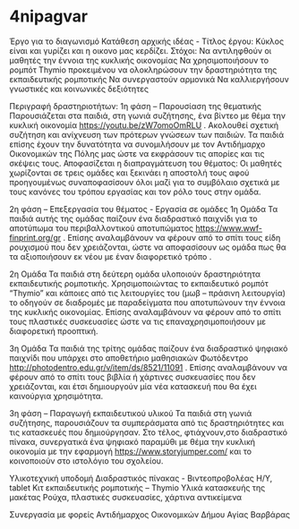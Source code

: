  # 4nipagvar
Έργο για το διαγωνισμό
Κατάθεση  αρχικής ιδέας - Τίτλος έργου:  Κύκλος είναι και γυρίζει και η οικονο  μας κερδίζει.
Στόχοι:
Να αντιληφθούν οι μαθητές την έννοια της κυκλικής οικονομίας
Να χρησιμοποιήσουν το ρομπότ Thymio προκειμένου να ολοκληρώσουν την δραστηριότητα της εκπαιδευτικής ρομποτικής
Να συνεργαστούν αρμονικά
Να καλλιεργήσουν γνωστικές και κοινωνικές δεξιότητες

Περιγραφή δραστηριοτήτων:
1η φάση – Παρουσίαση της θεματικής
Παρουσιάζεται στα παιδιά, στη γωνιά συζήτησης,  ένα βίντεο με θέμα την κυκλική οικονομία https://youtu.be/zW7omoOmRLU  . Ακολουθεί σχετική συζήτηση και ανίχνευση των πρότερων γνώσεων των παιδιών. Τα παιδιά επίσης έχουν την δυνατότητα να συνομιλήσουν με τον Αντιδήμαρχο  Οικονομικών της Πόλης μας ώστε να εκφράσουν τις απορίες και τις σκέψεις τους. 
Αποφασίζεται η διαπραγμάτευση του θέματος: Οι μαθητές χωρίζονται σε τρεις ομάδες και ξεκινάει η αποστολή τους αφού προηγουμένως συναποφασίσουν όλοι μαζί για το συμβόλαιο σχετικά με τους κανόνες του τρόπου εργασίας και τον ρόλο τους στην ομάδα. 

2η φάση – Επεξεργασία του θέματος - Εργασία σε ομάδες
1η Ομάδα 
Τα παιδιά αυτής της ομάδας παίζουν ένα διαδραστικό παιχνίδι για το αποτύπωμα του περιβαλλοντικού αποτυπώματος https://www.wwf-finprint.org/gr . Επίσης αναλαμβάνουν  να φέρουν από το σπίτι τους είδη ρουχισμού που δεν χρειάζονται, ώστε να αποφασίσουν ως ομάδα πως θα τα  αξιοποιήσουν εκ νέου με έναν διαφορετικό τρόπο .

2η Ομάδα 
Τα παιδιά στη δεύτερη ομάδα υλοποιούν δραστηριότητα εκπαιδευτικής ρομποτικής. Χρησιμοποιώντας το εκπαιδευτικό ρομπότ “Thymio” και κάποιες από τις λειτουργίες του (μωβ – πράσινη λειτουργία) το οδηγούν σε διαδρομές με παραδείγματα που αποτυπώνουν την έννοια της κυκλικής οικονομίας. Επίσης αναλαμβάνουν να φέρουν από το σπίτι τους πλαστικές συσκευασίες ώστε να τις επαναχρησιμοποιήσουν με διαφορετική προοπτική. 

3η Ομάδα
Τα παιδιά της τρίτης ομάδας παίζουν ένα διαδραστικό ψηφιακό παιχνίδι που υπάρχει στο αποθετήριο μαθησιακών Φωτόδεντρο http://photodentro.edu.gr/v/item/ds/8521/11091 . Επίσης αναλαμβάνουν να φέρουν από το σπίτι τους βιβλία ή χάρτινες συσκευασίες που δεν χρειάζονται,  και έτσι δημιουργούν μία νέα κατασκευή που θα έχει καινούργια χρησιμότητα. 

3η φάση – Παραγωγή εκπαιδευτικού υλικού
Τα παιδιά στη γωνιά συζήτησης, παρουσιάζουν τα συμπεράσματα από τις δραστηριότητες και τις κατασκευές που δημιούργησαν. Στο τέλος, φτιάχνουν,στο διαδραστικό πίνακα, συνεργατικά ένα ψηφιακό παραμύθι με θέμα την κυκλική οικονομία με την εφαρμογή https://www.storyjumper.com/ και το κοινοποιούν στο ιστολόγιο του σχολείου.

Υλικοτεχνική υποδομή
Διαδραστικός πίνακας - Βιντεοπροβολέας
Η/Υ, tablet
Κιτ εκπαιδευτικής ρομποτικής – Thymio
Υλικά κατασκευής της μακέτας 
Ρούχα, πλαστικές συσκευασίες, χάρτινα αντικείμενα

Συνεργασία με φορείς
Αντιδήμαρχος Οικονομικών Δήμου Αγίας Βαρβάρας

